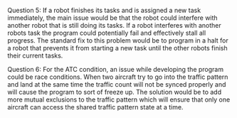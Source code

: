 Question 5:
If a robot finishes its tasks and is assigned a new task immediately, the main issue would be that the robot could interfere with another robot that is still doing its tasks. If a robot interferes with another robots task the program could potentially fail and effectively stall all progress. The standard fix to this problem would be to program in a halt for a robot that prevents it from starting a new task until the other robots finish their current tasks.

Question 6:
For the ATC condition, an issue while developing the program could be race conditions. When two aircraft try to go into the traffic pattern and land at the same time the traffic count will not be synced properly and will cause the program to sort of freeze up. The solution would be to add more mutual exclusions to the traffic pattern which will ensure that only one aircraft can access the shared traffic pattern state at a time.    